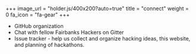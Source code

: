 +++
image_url = "holder.js/400x200?auto=true"
title = "connect"
weight = 0
fa_icon = "fa-gear"
+++

* GitHub organization
* Chat with fellow Fairbanks Hackers on Gitter
* Issue tracker - help us collect and organize hacking ideas, this website, and planning of hackathons.
